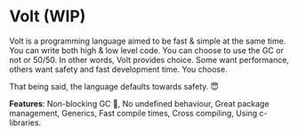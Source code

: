 
# Volt (WIP)

Volt is a programming language aimed to be fast & simple at the same time. You can write both high & low level code. You can choose to use the GC or not or 50/50. In other words, Volt provides choice. Some want performance, others want safety and fast development time. You choose.

That being said, the language defaults towards safety. 😇

**Features**: Non-blocking GC 🙌, No undefined behaviour, Great package management, Generics, Fast compile times, Cross compiling, Using c-libraries.
